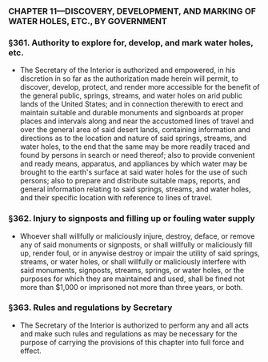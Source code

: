 ### **CHAPTER 11—DISCOVERY, DEVELOPMENT, AND MARKING OF WATER HOLES, ETC., BY GOVERNMENT**

### §361. Authority to explore for, develop, and mark water holes, etc.
* The Secretary of the Interior is authorized and empowered, in his discretion in so far as the authorization made herein will permit, to discover, develop, protect, and render more accessible for the benefit of the general public, springs, streams, and water holes on arid public lands of the United States; and in connection therewith to erect and maintain suitable and durable monuments and signboards at proper places and intervals along and near the accustomed lines of travel and over the general area of said desert lands, containing information and directions as to the location and nature of said springs, streams, and water holes, to the end that the same may be more readily traced and found by persons in search or need thereof; also to provide convenient and ready means, apparatus, and appliances by which water may be brought to the earth's surface at said water holes for the use of such persons; also to prepare and distribute suitable maps, reports, and general information relating to said springs, streams, and water holes, and their specific location with reference to lines of travel.

### §362. Injury to signposts and filling up or fouling water supply
* Whoever shall willfully or maliciously injure, destroy, deface, or remove any of said monuments or signposts, or shall willfully or maliciously fill up, render foul, or in anywise destroy or impair the utility of said springs, streams, or water holes, or shall willfully or maliciously interfere with said monuments, signposts, streams, springs, or water holes, or the purposes for which they are maintained and used, shall be fined not more than $1,000 or imprisoned not more than three years, or both.

### §363. Rules and regulations by Secretary
* The Secretary of the Interior is authorized to perform any and all acts and make such rules and regulations as may be necessary for the purpose of carrying the provisions of this chapter into full force and effect.